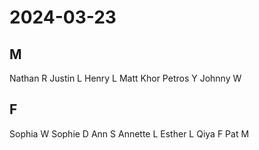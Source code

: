 # 2024-03-23
## M
Nathan R
Justin L
Henry L
Matt Khor
Petros Y
Johnny W
## F
Sophia W
Sophie D
Ann S
Annette L
Esther L
Qiya F
Pat M
